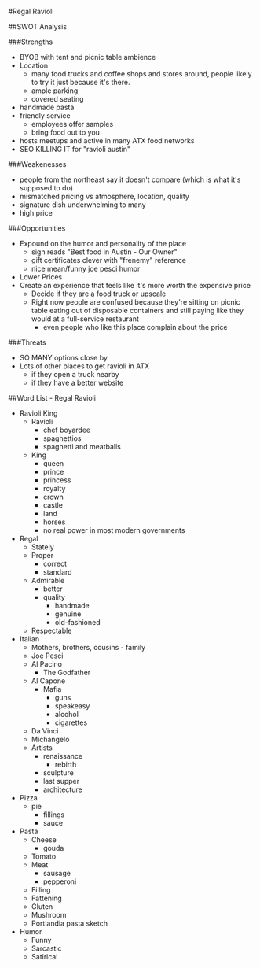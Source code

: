 #Regal Ravioli

##SWOT Analysis

###Strengths
- BYOB with tent and picnic table ambience
- Location
    + many food trucks and coffee shops and stores around, people likely to try it just because it's there.
    + ample parking
    + covered seating
- handmade pasta
- friendly service
    + employees offer samples
    + bring food out to you
- hosts meetups and active in many ATX food networks
- SEO KILLING IT for "ravioli austin"

###Weakenesses
- people from the northeast say it doesn't compare (which is what it's supposed to do)
- mismatched pricing vs atmosphere, location, quality
- signature dish underwhelming to many
- high price

###Opportunities
- Expound on the humor and personality of the place
    + sign reads "Best food in Austin - Our Owner"
    + gift certificates clever with "frenemy" reference
    + nice mean/funny joe pesci humor
- Lower Prices
- Create an experience that feels like it's more worth the expensive price
    + Decide if they are a food truck or upscale
    + Right now people are confused because they're sitting on picnic table eating out of disposable containers and still paying like they would at a full-service restaurant
        * even people who like this place complain about the price

###Threats
- SO MANY options close by
- Lots of other places to get ravioli in ATX
    + if they open a truck nearby
    + if they have a better website

##Word List - Regal Ravioli
- Ravioli King
    + Ravioli
        * chef boyardee
        * spaghettios
        * spaghetti and meatballs
    + King
        * queen
        * prince
        * princess
        * royalty
        * crown
        * castle
        * land
        * horses
        * no real power in most modern governments
- Regal
    + Stately
    + Proper
        * correct
        * standard
    + Admirable
        * better
        * quality
            - handmade
            - genuine
            - old-fashioned
    + Respectable
- Italian
    + Mothers, brothers, cousins - family
    + Joe Pesci
    + Al Pacino
        * The Godfather
    + Al Capone
        * Mafia
            - guns
            - speakeasy
            - alcohol
            - cigarettes
    + Da Vinci
    + Michangelo
    + Artists
        * renaissance
            - rebirth
        * sculpture
        * last supper
        * architecture
- Pizza
    + pie
        * fillings
        * sauce
- Pasta
    + Cheese
        * gouda
    + Tomato
    + Meat
        * sausage
        * pepperoni
    + Filling
    + Fattening
    + Gluten
    + Mushroom
    + Portlandia pasta sketch
- Humor
    + Funny
    + Sarcastic
    + Satirical



